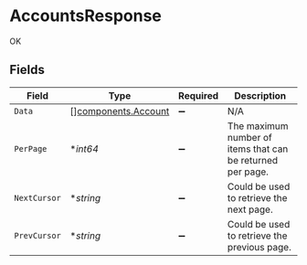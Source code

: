 # AccountsResponse

OK


## Fields

| Field                                                      | Type                                                       | Required                                                   | Description                                                |
| ---------------------------------------------------------- | ---------------------------------------------------------- | ---------------------------------------------------------- | ---------------------------------------------------------- |
| `Data`                                                     | [][components.Account](../../models/components/account.md) | :heavy_minus_sign:                                         | N/A                                                        |
| `PerPage`                                                  | **int64*                                                   | :heavy_minus_sign:                                         | The maximum number of items that can be returned per page. |
| `NextCursor`                                               | **string*                                                  | :heavy_minus_sign:                                         | Could be used to retrieve the next page.                   |
| `PrevCursor`                                               | **string*                                                  | :heavy_minus_sign:                                         | Could be used to retrieve the previous page.               |